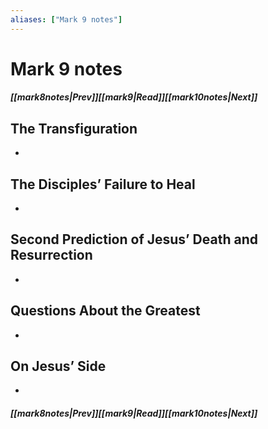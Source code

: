 ```yaml
---
aliases: ["Mark 9 notes"]
---
```

# Mark 9 notes
##### <span class=arrow-left></span>[[mark8notes|Prev]]<span class=navigation-separator></span>[[mark9|Read]]<span class=navigation-separator></span>[[mark10notes|Next]]<span class=arrow-right></span>
## The Transfiguration
- 
## The Disciples’ Failure to Heal
- 
## Second Prediction of Jesus’ Death and Resurrection
- 
## Questions About the Greatest
- 
## On Jesus’ Side
- 
##### <span class=arrow-left></span>[[mark8notes|Prev]]<span class=navigation-separator></span>[[mark9|Read]]<span class=navigation-separator></span>[[mark10notes|Next]]<span class=arrow-right></span>